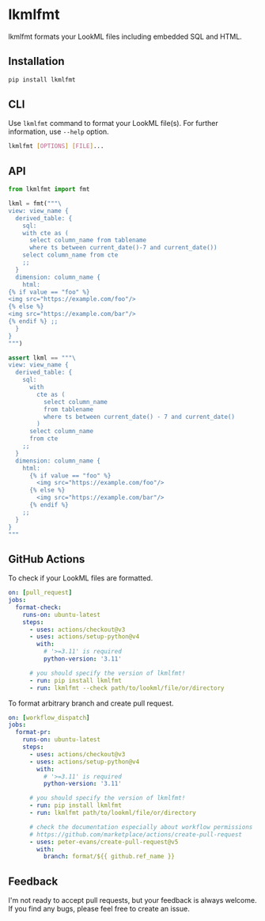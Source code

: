# lkmlfmt
lkmlfmt formats your LookML files including embedded SQL and HTML.

## Installation
```sh
pip install lkmlfmt
```

## CLI
Use `lkmlfmt` command to format your LookML file(s).
For further information, use `--help` option.

```sh
lkmlfmt [OPTIONS] [FILE]...
```

## API
```python
from lkmlfmt import fmt

lkml = fmt("""\
view: view_name {
  derived_table: {
    sql:
    with cte as (
      select column_name from tablename
      where ts between current_date()-7 and current_date())
    select column_name from cte
    ;;
  }
  dimension: column_name {
    html:
{% if value == "foo" %}
<img src="https://example.com/foo"/>
{% else %}
<img src="https://example.com/bar"/>
{% endif %} ;;
  }
}
""")

assert lkml == """\
view: view_name {
  derived_table: {
    sql:
      with
        cte as (
          select column_name
          from tablename
          where ts between current_date() - 7 and current_date()
        )
      select column_name
      from cte
    ;;
  }
  dimension: column_name {
    html:
      {% if value == "foo" %}
        <img src="https://example.com/foo"/>
      {% else %}
        <img src="https://example.com/bar"/>
      {% endif %}
    ;;
  }
}
"""
```

## GitHub Actions
To check if your LookML files are formatted.

```yaml
on: [pull_request]
jobs:
  format-check:
    runs-on: ubuntu-latest
    steps:
      - uses: actions/checkout@v3
      - uses: actions/setup-python@v4
        with:
          # '>=3.11' is required
          python-version: '3.11'

      # you should specify the version of lkmlfmt!
      - run: pip install lkmlfmt
      - run: lkmlfmt --check path/to/lookml/file/or/directory
```

To format arbitrary branch and create pull request.

```yaml
on: [workflow_dispatch]
jobs:
  format-pr:
    runs-on: ubuntu-latest
    steps:
      - uses: actions/checkout@v3
      - uses: actions/setup-python@v4
        with:
          # '>=3.11' is required
          python-version: '3.11'

      # you should specify the version of lkmlfmt!
      - run: pip install lkmlfmt
      - run: lkmlfmt path/to/lookml/file/or/directory

      # check the documentation especially about workflow permissions
      # https://github.com/marketplace/actions/create-pull-request
      - uses: peter-evans/create-pull-request@v5
        with:
          branch: format/${{ github.ref_name }}
```

## Feedback
I'm not ready to accept pull requests, but your feedback is always welcome.
If you find any bugs, please feel free to create an issue.
